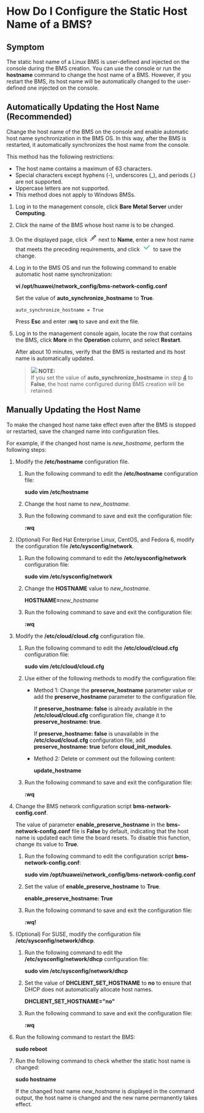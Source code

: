 # How Do I Configure the Static Host Name of a BMS?<a name="EN-US_TOPIC_0068279730"></a>

## Symptom<a name="section1619013016"></a>

The static host name of a Linux BMS is user-defined and injected on the console during the BMS creation. You can use the console or run the  **hostname**  command to change the host name of a BMS. However, if you restart the BMS, its host name will be automatically changed to the user-defined one injected on the console.

## Automatically Updating the Host Name \(Recommended\)<a name="section154902911814"></a>

Change the host name of the BMS on the console and enable automatic host name synchronization in the BMS OS. In this way, after the BMS is restarted, it automatically synchronizes the host name from the console.

This method has the following restrictions:

-   The host name contains a maximum of 63 characters.
-   Special characters except hyphens \(-\), underscores \(\_\), and periods \(.\) are not supported.
-   Uppercase letters are not supported.
-   This method does not apply to Windows BMSs.

1.  Log in to the management console, click  **Bare Metal Server**  under  **Computing**.
2.  Click the name of the BMS whose host name is to be changed.
3.  On the displayed page, click  ![](figures/edit-icon.png)  next to  **Name**, enter a new host name that meets the preceding requirements, and click  ![](figures/ok-icon.png)  to save the change.
4.  <a name="li1574320984514"></a>Log in to the BMS OS and run the following command to enable automatic host name synchronization:

    **vi /opt/huawei/network\_config/bms-network-config.conf**

    Set the value of  **auto\_synchronize\_hostname**  to  **True**.

    ```
    auto_synchronize_hostname = True
    ```

    Press  **Esc**  and enter  **:wq**  to save and exit the file.

5.  Log in to the management console again, locate the row that contains the BMS, click  **More**  in the  **Operation**  column, and select  **Restart**.

    After about 10 minutes, verify that the BMS is restarted and its host name is automatically updated.

    >![](/images/icon-note.gif) **NOTE:**   
    >If you set the value of  **auto\_synchronize\_hostname**  in step  [4](#li1574320984514)  to  **False**, the host name configured during BMS creation will be retained.  


## Manually Updating the Host Name<a name="section2033715325415"></a>

To make the changed host name take effect even after the BMS is stopped or restarted, save the changed name into configuration files.

For example, if the changed host name is  _new\_hostname_, perform the following steps:

1.  Modify the  **/etc/hostname**  configuration file.
    1.  Run the following command to edit the  **/etc/hostname**  configuration file:

        **sudo vim /etc/hostname**

    2.  Change the host name to  _new\_hostname_.
    3.  Run the following command to save and exit the configuration file:

        **:wq**

2.  \(Optional\) For Red Hat Enterprise Linux, CentOS, and Fedora 6, modify the configuration file  **/etc/sysconfig/network**.
    1.  Run the following command to edit the  **/etc/sysconfig/network**  configuration file:

        **sudo vim /etc/sysconfig/network**

    2.  Change the  **HOSTNAME**  value to  _new\_hostname_.

        **HOSTNAME=**_new\_hostname_

    3.  Run the following command to save and exit the configuration file:

        **:wq**

3.  Modify the  **/etc/cloud/cloud.cfg**  configuration file.
    1.  Run the following command to edit the  **/etc/cloud/cloud.cfg**  configuration file:

        **sudo vim /etc/cloud/cloud.cfg**

    2.  Use either of the following methods to modify the configuration file:
        -   Method 1: Change the  **preserve\_hostname**  parameter value or add the  **preserve\_hostname**  parameter to the configuration file.

            If  **preserve\_hostname: false**  is already available in the  **/etc/cloud/cloud.cfg**  configuration file, change it to  **preserve\_hostname: true**.

            If  **preserve\_hostname: false**  is unavailable in the  **/etc/cloud/cloud.cfg**  configuration file, add  **preserve\_hostname: true**  before  **cloud\_init\_modules**.

        -   Method 2: Delete or comment out the following content:

            **update\_hostname**

    3.  Run the following command to save and exit the configuration file:

        **:wq**

4.  Change the BMS network configuration script  **bms-network-config.conf**.

    The value of parameter  **enable\_preserve\_hostname**  in the  **bms-network-config.conf**  file is  **False**  by default, indicating that the host name is updated each time the board resets. To disable this function, change its value to  **True**.

    1.  Run the following command to edit the configuration script  **bms-network-config.conf**:

        **sudo vim /opt/huawei/network\_config/bms-network-config.conf**

    2.  Set the value of  **enable\_preserve\_hostname**  to  **True**.

        **enable\_preserve\_hostname: True**

    3.  Run the following command to save and exit the configuration file:

        **:wq!**

5.  \(Optional\) For SUSE, modify the configuration file  **/etc/sysconfig/network/dhcp**.
    1.  Run the following command to edit the  **/etc/sysconfig/network/dhcp**  configuration file:

        **sudo vim /etc/sysconfig/network/dhcp**

    2.  Set the value of  **DHCLIENT\_SET\_HOSTNAME**  to  **no**  to ensure that DHCP does not automatically allocate host names.

        **DHCLIENT\_SET\_HOSTNAME="no"**

    3.  Run the following command to save and exit the configuration file:

        **:wq**

6.  Run the following command to restart the BMS:

    **sudo reboot**

7.  Run the following command to check whether the static host name is changed:

    **sudo hostname**

    If the changed host name  _new\_hostname_  is displayed in the command output, the host name is changed and the new name permanently takes effect.


